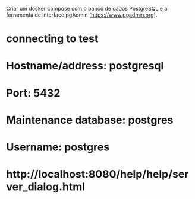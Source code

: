 Criar um docker compose com o banco de dados PostgreSQL e a ferramenta de interface pgAdmin (https://www.pgadmin.org).

# connecting to test
 # Hostname/address: postgresql
 # Port: 5432
 # Maintenance database: postgres
 # Username: postgres
 
 # http://localhost:8080/help/help/server_dialog.html